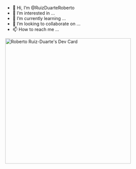 - 👋 Hi, I’m @RuizDuarteRoberto
- 👀 I’m interested in ...
- 🌱 I’m currently learning ...
- 💞️ I’m looking to collaborate on ...
- 📫 How to reach me ...

<a href="https://app.daily.dev/RobertoRuizD"><img src="https://api.daily.dev/devcards/b87b820849554129aed9bb225373f4b1.png?r=tv0" width="400" alt="Roberto Ruiz-Duarte's Dev Card"/></a>

<!---
RuizDuarteRoberto/RuizDuarteRoberto is a ✨ special ✨ repository because its `README.md` (this file) appears on your GitHub profile.
You can click the Preview link to take a look at your changes.
--->
